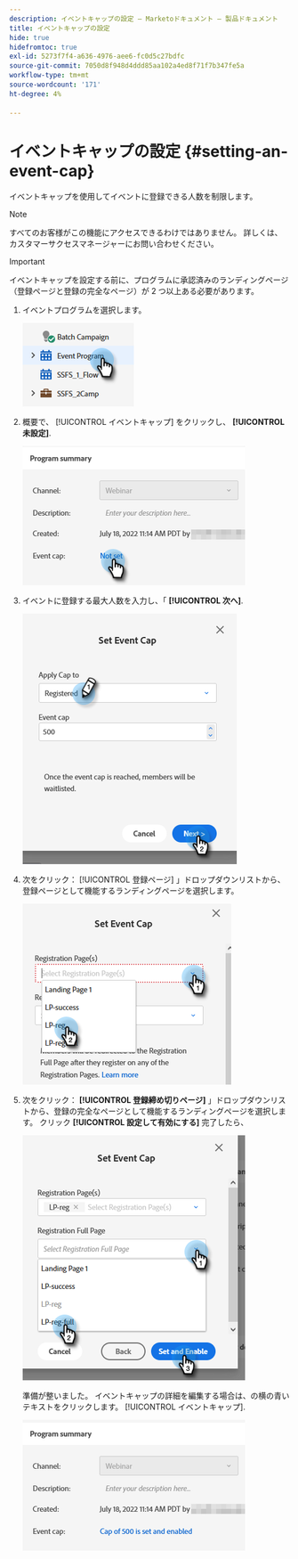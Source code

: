 ```yaml
---
description: イベントキャップの設定 — Marketoドキュメント — 製品ドキュメント
title: イベントキャップの設定
hide: true
hidefromtoc: true
exl-id: 5273f7f4-a636-4976-aee6-fc0d5c27bdfc
source-git-commit: 7050d8f948d4ddd85aa102a4ed8f71f7b347fe5a
workflow-type: tm+mt
source-wordcount: '171'
ht-degree: 4%

---
```


# イベントキャップの設定 {#setting-an-event-cap}

イベントキャップを使用してイベントに登録できる人数を制限します。

>[!NOTE]
>
>すべてのお客様がこの機能にアクセスできるわけではありません。 詳しくは、カスタマーサクセスマネージャーにお問い合わせください。

>[!IMPORTANT]
>イベントキャップを設定する前に、プログラムに承認済みのランディングページ（登録ページと登録の完全なページ）が 2 つ以上ある必要があります。

1. イベントプログラムを選択します。

   ![](assets/setting-an-event-cap-1.png)

1. 概要で、 [!UICONTROL イベントキャップ] をクリックし、 **[!UICONTROL 未設定]**.

   ![](assets/setting-an-event-cap-2.png)

1. イベントに登録する最大人数を入力し、「 **[!UICONTROL 次へ]**.

   ![](assets/setting-an-event-cap-3.png)

1. 次をクリック： [!UICONTROL 登録ページ] 」ドロップダウンリストから、登録ページとして機能するランディングページを選択します。

   ![](assets/setting-an-event-cap-4.png)

1. 次をクリック： **[!UICONTROL 登録締め切りページ]** 」ドロップダウンリストから、登録の完全なページとして機能するランディングページを選択します。 クリック **[!UICONTROL 設定して有効にする]** 完了したら、

   ![](assets/setting-an-event-cap-5.png)

   準備が整いました。 イベントキャップの詳細を編集する場合は、の横の青いテキストをクリックします。 [!UICONTROL イベントキャップ].

   ![](assets/setting-an-event-cap-6.png)
